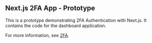 ## Next.js 2FA App - Prototype

This is a prototype demonstrating 2FA Authentication with Next.js. It contains the code for the dashboard application.

For more information, see [2FA](https://en.wikipedia.org/wiki/Multi-factor_authentication).
